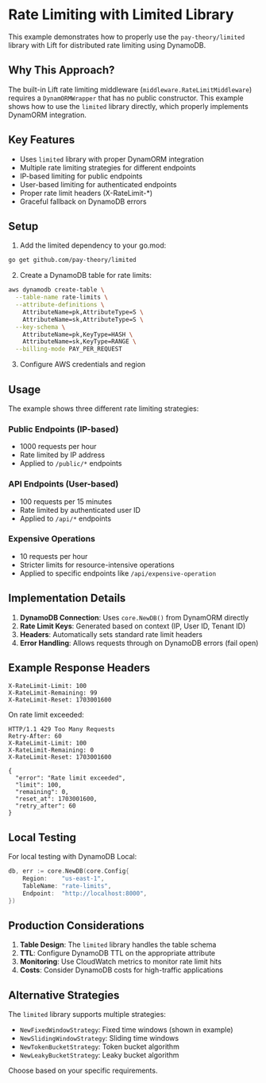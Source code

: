 # Rate Limiting with Limited Library

This example demonstrates how to properly use the `pay-theory/limited` library with Lift for distributed rate limiting using DynamoDB.

## Why This Approach?

The built-in Lift rate limiting middleware (`middleware.RateLimitMiddleware`) requires a `DynamORMWrapper` that has no public constructor. This example shows how to use the `limited` library directly, which properly implements DynamORM integration.

## Key Features

- Uses `limited` library with proper DynamORM integration
- Multiple rate limiting strategies for different endpoints
- IP-based limiting for public endpoints
- User-based limiting for authenticated endpoints
- Proper rate limit headers (X-RateLimit-*)
- Graceful fallback on DynamoDB errors

## Setup

1. Add the limited dependency to your go.mod:
```bash
go get github.com/pay-theory/limited
```

2. Create a DynamoDB table for rate limits:
```bash
aws dynamodb create-table \
  --table-name rate-limits \
  --attribute-definitions \
    AttributeName=pk,AttributeType=S \
    AttributeName=sk,AttributeType=S \
  --key-schema \
    AttributeName=pk,KeyType=HASH \
    AttributeName=sk,KeyType=RANGE \
  --billing-mode PAY_PER_REQUEST
```

3. Configure AWS credentials and region

## Usage

The example shows three different rate limiting strategies:

### Public Endpoints (IP-based)
- 1000 requests per hour
- Rate limited by IP address
- Applied to `/public/*` endpoints

### API Endpoints (User-based)
- 100 requests per 15 minutes
- Rate limited by authenticated user ID
- Applied to `/api/*` endpoints

### Expensive Operations
- 10 requests per hour
- Stricter limits for resource-intensive operations
- Applied to specific endpoints like `/api/expensive-operation`

## Implementation Details

1. **DynamoDB Connection**: Uses `core.NewDB()` from DynamORM directly
2. **Rate Limit Keys**: Generated based on context (IP, User ID, Tenant ID)
3. **Headers**: Automatically sets standard rate limit headers
4. **Error Handling**: Allows requests through on DynamoDB errors (fail open)

## Example Response Headers

```
X-RateLimit-Limit: 100
X-RateLimit-Remaining: 99
X-RateLimit-Reset: 1703001600
```

On rate limit exceeded:
```
HTTP/1.1 429 Too Many Requests
Retry-After: 60
X-RateLimit-Limit: 100
X-RateLimit-Remaining: 0
X-RateLimit-Reset: 1703001600

{
  "error": "Rate limit exceeded",
  "limit": 100,
  "remaining": 0,
  "reset_at": 1703001600,
  "retry_after": 60
}
```

## Local Testing

For local testing with DynamoDB Local:

```go
db, err := core.NewDB(core.Config{
    Region:    "us-east-1",
    TableName: "rate-limits",
    Endpoint:  "http://localhost:8000",
})
```

## Production Considerations

1. **Table Design**: The `limited` library handles the table schema
2. **TTL**: Configure DynamoDB TTL on the appropriate attribute
3. **Monitoring**: Use CloudWatch metrics to monitor rate limit hits
4. **Costs**: Consider DynamoDB costs for high-traffic applications

## Alternative Strategies

The `limited` library supports multiple strategies:

- `NewFixedWindowStrategy`: Fixed time windows (shown in example)
- `NewSlidingWindowStrategy`: Sliding time windows
- `NewTokenBucketStrategy`: Token bucket algorithm
- `NewLeakyBucketStrategy`: Leaky bucket algorithm

Choose based on your specific requirements.